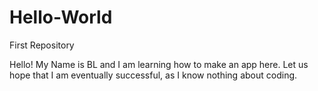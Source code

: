 # Hello-World
First Repository

Hello! 
My Name is BL and I am learning how to make an app here. 
Let us hope that I am eventually successful, as I know nothing about coding. 
